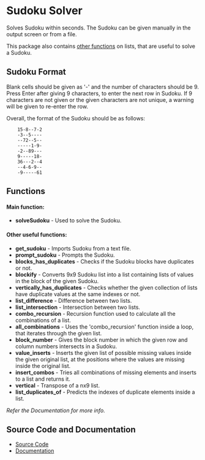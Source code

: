 # Sudoku Solver

Solves Sudoku within seconds. The Sudoku can be given manually in the output screen or from a file. 

This package also contains [other functions](#other-useful-functions) on lists, that are useful to solve a Sudoku.

## Sudoku Format

Blank cells should be given as '-' and the number of characters should be 9. Press Enter after giving 9 characters, to enter the next row in Sudoku. If 9 characters are not given or the given characters are not unique, a warning will be given to re-enter the row.

Overall, the format of the Sudoku should be as follows:

        15-8--7-2
        -3--5----
        --72--5--
        -----1-9-
        -2--89---
        9-----18-
        36---2--4
        --4-6-9--
        -9-----61

## Functions

#### Main function:
- **solveSudoku** - Used to solve the Sudoku.
#### Other useful functions:
- **get_sudoku** - Imports Sudoku from a text file.
- **prompt_sudoku** - Prompts the Sudoku.
- **blocks_has_duplicates** - Checks if the Sudoku blocks have duplicates or not.
- **blockify** - Converts 9x9 Sudoku list into a list containing lists of values in the block of the given Sudoku.
- **vertically_has_duplicates** - Checks whether the given collection of lists have duplicate values at the same indexes or not.
- **list_difference** - Difference between two lists.
- **list_intersection** - Intersection between two lists.
- **combo_recursion** - Recursion function used to calculate all the combinations of a list.
- **all_combinations** - Uses the 'combo_recursion' function inside a loop, that iterates through the given list.
- **block_number** - Gives the block number in which the given row and column numbers intersects in a Sudoku.
- **value_inserts** - Inserts the given list of possible missing values inside the given original list, at the positions where the values are missing inside the original list.
- **insert_combos** - Tries all combinations of missing elements and inserts to a list and returns it.
- **vertical** - Transpose of a nx9 list.
- **list_duplicates_of** - Predicts the indexes of duplicate elements inside a list.


*Refer the Documentation for more info.* 

## Source Code and Documentation

- [Source Code](https://github.com/Raj-Srikar/solvesudoku/wiki#documentation)
- [Documentation](https://github.com/Raj-Srikar/solvesudoku/blob/master/src/solvesudoku/__init__.py)
